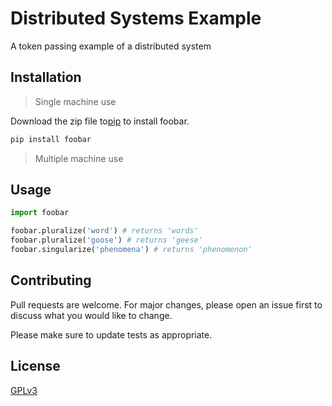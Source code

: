 # Distributed Systems Example
A token passing example of a distributed system

## Installation
> Single machine use

Download the zip file to[pip](https://pip.pypa.io/en/stable/) to install foobar.

```bash
pip install foobar
```
> Multiple machine use
## Usage

```python
import foobar

foobar.pluralize('word') # returns 'words'
foobar.pluralize('goose') # returns 'geese'
foobar.singularize('phenomena') # returns 'phenomenon'
```

## Contributing
Pull requests are welcome. For major changes, please open an issue first to discuss what you would like to change.

Please make sure to update tests as appropriate.

## License
[GPLv3](https://choosealicense.com/licenses/gpl-3.0/)
